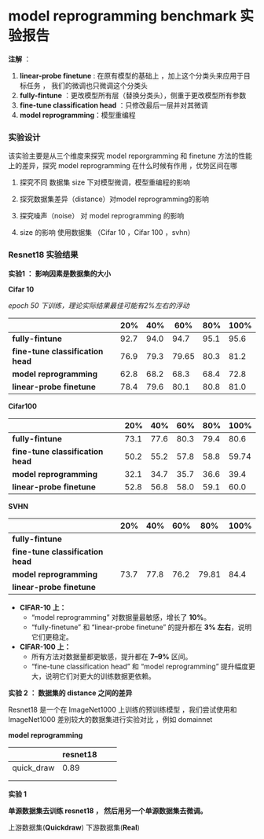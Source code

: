 # model reprogramming benchmark  实验报告



**注解** ： 

1. **linear-probe finetune** :  在原有模型的基础上 ，加上这个分类头来应用于目标任务 ， 我们的微调也只微调这个分类头 
2. **fully-fintune** ：更改模型所有层（替换分类头），侧重于更改模型所有参数
3. **fine-tune classification head** ：只修改最后一层并对其微调
4. **model reprogramming**：模型重编程



### 实验设计

该实验主要是从三个维度来探究 model reporgramming 和 finetune 方法的性能上的差异，探究 model reprogramming 在什么时候有作用 ，优势区间在哪 

1. 探究不同 数据集 size 下对模型微调，模型重编程的影响 

2. 探究数据集差异（distance）对model reprogramming的影响 

3. 探究噪声（noise） 对 model reprogramming 的影响 

   

1. size 的影响 使用数据集 （Cifar 10 ，Cifar 100 ，svhn）







### Resnet18 实验结果

**实验1 ： 影响因素是数据集的大小**

**Cifar 10** 

*epoch 50 下训练，理论实际结果最佳可能有2%左右的浮动*

|                                   | 20%  | 40%  | 60%   | 80%  | 100% |
| --------------------------------- | ---- | ---- | ----- | ---- | ---- |
| **fully-fintune**                 | 92.7 | 94.0 | 94.7  | 95.1 | 95.6 |
| **fine-tune classification head** | 76.9 | 79.3 | 79.65 | 80.3 | 81.2 |
| **model reprogramming**           | 62.8 | 68.2 | 68.3  | 68.4 | 72.8 |
| **linear-probe finetune**         | 78.4 | 79.6 | 80.1  | 80.8 | 81.0 |

**Cifar100**

|                                   | 20%  | 40%  | 60%  | 80%  | 100%  |
| --------------------------------- | ---- | ---- | ---- | ---- | ----- |
| **fully-fintune**                 | 73.1 | 77.6 | 80.3 | 79.4 | 80.6  |
| **fine-tune classification head** | 50.2 | 55.2 | 57.8 | 58.8 | 59.74 |
| **model reprogramming**           | 32.1 | 34.7 | 35.7 | 36.6 | 39.4  |
| **linear-probe finetune**         | 52.8 | 56.8 | 58.0 | 59.1 | 60.0  |



**SVHN**

|                                   | 20%  | 40%  | 60%  | 80%   | 100% |
| --------------------------------- | ---- | ---- | ---- | ----- | ---- |
| **fully-fintune**                 |      |      |      |       |      |
| **fine-tune classification head** |      |      |      |       |      |
| **model reprogramming**           | 73.7 | 77.8 | 76.2 | 79.81 | 84.4 |
| **linear-probe finetune**         |      |      |      |       |      |



- **CIFAR-10 上：**
  - “model reprogramming” 对数据量最敏感，增长了 **10%**。
  - “fully-finetune” 和 “linear-probe finetune” 的提升都在 **3% 左右**，说明它们更稳定。
- **CIFAR-100 上：**
  - 所有方法对数据量都更敏感，提升都在 **7–9%** 区间。
  - “fine-tune classification head” 和 “model reprogramming” 提升幅度更大，说明它们对更大的训练数据更依赖。





**实验 2 ： 数据集的 distance 之间的差异** 

Resnet18 是一个在 ImageNet1000 上训练的预训练模型 ，我们尝试使用和  ImageNet1000 差别较大的数据集进行实验对比 ，例如 domainnet 



**model reprogramming** 

|            | resnet18 |      |      |
| ---------- | -------- | ---- | ---- |
| quick_draw | 0.89     |      |      |
|            |          |      |      |
|            |          |      |      |



**实验 1**

**单源数据集去训练 resnet18 ， 然后用另一个单源数据集去微调。**

上游数据集(**Quickdraw**) 下游数据集(**Real**)

